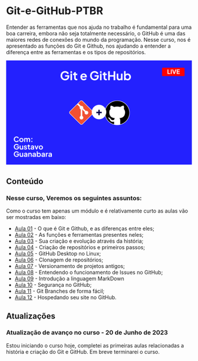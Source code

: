 # Git-e-GitHub-PTBR
Entender as ferramentas que nos ajuda no trabalho é fundamental para uma boa carreira, embora não seja totalmente necessário, o GitHub é uma das maiores redes de conexões do mundo da programação. Nesse curso, nos é apresentado as funções do Git e Github, nos ajudando a entender a diferença entre as ferramentas e os tipos de repositórios.

<img src="Imagens/Git e Github design.png" alt="Git e Github, com Gustavo Guanabara">

<h2>Conteúdo</h2>

<h3>Nesse curso, Veremos os seguintes assuntos:</h3>

Como o curso tem apenas um módulo e é relativamente curto as aulas vão ser mostradas em baixo:

<ul>
    <li><a href="https://www.youtube.com/watch?v=xEKo29OWILE&list=PLHz_AreHm4dm7ZULPAmadvNhH6vk9oNZA&index=1" target="_blank" rel="external">Aula 01</a> - O que é Git e Github, e as diferenças entre eles;</li>
    <li><a href="https://www.youtube.com/watch?v=hcZ0qtwvN1w&list=PLHz_AreHm4dm7ZULPAmadvNhH6vk9oNZA&index=2" target="_blank" rel="external">Aula 02</a> - As funções e ferramentas presentes neles;</li>
    <li><a href="https://www.youtube.com/watch?v=CJtrNuTTs4Q&list=PLHz_AreHm4dm7ZULPAmadvNhH6vk9oNZA&index=3" target="_blank" rel="external">Aula 03</a> - Sua criação e evolução através da história;</li>
    <li><a href="https://www.youtube.com/watch?v=5BYm7UdCrX0&list=PLHz_AreHm4dm7ZULPAmadvNhH6vk9oNZA&index=5" target="_blank" rel="external">Aula 04</a> - Criação de repositórios e primeiros passos;</li>
    <li><a href="https://www.youtube.com/watch?v=CSyEYiG8sFI&list=PLHz_AreHm4dm7ZULPAmadvNhH6vk9oNZA&index=6" target="_blank" rel="external">Aula 05</a> - GitHub Desktop no Linux;</li>
    <li><a href="https://www.youtube.com/watch?v=OlArEishhQg&list=PLHz_AreHm4dm7ZULPAmadvNhH6vk9oNZA&index=7" target="_blank" rel="external">Aula 06</a> - Clonagem de repositórios;</li>
    <li><a href="https://www.youtube.com/watch?v=065NQCDSMb0&list=PLHz_AreHm4dm7ZULPAmadvNhH6vk9oNZA&index=8" target="_blank" rel="external">Aula 07</a> - Versionamento de projetos antigos;</li>
    <li><a href="https://www.youtube.com/watch?v=mUZOySyVcuQ&list=PLHz_AreHm4dm7ZULPAmadvNhH6vk9oNZA&index=9" target="_blank" rel="external">Aula 08</a> - Entendendo o funcionamento de Issues no GitHub;</li>
    <li><a href="https://www.youtube.com/watch?v=LntSB-gl-ZI&list=PLHz_AreHm4dm7ZULPAmadvNhH6vk9oNZA&index=10" target="_blank" rel="external">Aula 09</a> - Introdução a linguagem MarkDown</li>
    <li><a href="https://www.youtube.com/watch?v=bsI6P_IM_hg&list=PLHz_AreHm4dm7ZULPAmadvNhH6vk9oNZA&index=11" target="_blank" rel="external">Aula 10</a> - Segurança no GitHub;</li>
    <li><a href="https://www.youtube.com/watch?v=xAOBQtSVI_k&list=PLHz_AreHm4dm7ZULPAmadvNhH6vk9oNZA&index=12" target="_blank" rel="external">Aula 11</a> - Git Branches de forma fácil;</li>
    <li><a href="https://www.youtube.com/watch?v=2Y0HXnYpn9E&list=PLHz_AreHm4dm7ZULPAmadvNhH6vk9oNZA&index=13" target="_blank" rel="external">Aula 12</a> - Hospedando seu site no GitHub.</li>
</ul>

<h2>Atualizações</h2>

<h3>Atualização de avanço no curso - 20 de Junho de 2023</h3>

<p>
    Estou iniciando o curso hoje, completei as primeiras aulas relacionadas a história e criação do Git e GitHub. Em breve terminarei o curso.
</p>